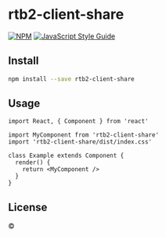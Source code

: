 # rtb2-client-share

> 

[![NPM](https://img.shields.io/npm/v/rtb2-client-share.svg)](https://www.npmjs.com/package/rtb2-client-share) [![JavaScript Style Guide](https://img.shields.io/badge/code_style-standard-brightgreen.svg)](https://standardjs.com)

## Install

```bash
npm install --save rtb2-client-share
```

## Usage

```tsx
import React, { Component } from 'react'

import MyComponent from 'rtb2-client-share'
import 'rtb2-client-share/dist/index.css'

class Example extends Component {
  render() {
    return <MyComponent />
  }
}
```

## License

 © [](https://github.com/)
